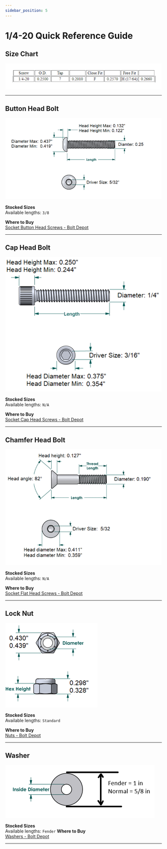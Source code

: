 ```yaml
---
sidebar_position: 5
---
```


# 1/4-20 Quick Reference Guide 

## Size Chart
  ![1/4-20 size chart](size_chart.png)

---

## Button Head Bolt
  ![1/4-20 button head](1-4_20_button.png)

**Stocked Sizes**  
Available lengths: `3/8`

**Where to Buy**  
[Socket Button Head Screws - Bolt Depot](https://boltdepot.com/Socket_button_head_Stainless_steel_18-8_black_oxide_finish_1_4-20)

---

## Cap Head Bolt
  ![1/4-20 cap](1-4_20_cap.png)

**Stocked Sizes**  
Available lengths: `N/A`

**Where to Buy**  
[Socket Cap Head Screws - Bolt Depot](https://boltdepot.com/Socket_cap_Alloy_steel_black_oxide_finish_10-32)

---

## Chamfer Head Bolt
  ![1/4-20 chamfer](<1-4_20_ chamfer.png>)

**Stocked Sizes**  
Available lengths: `N/A`

**Where to Buy**  
[Socket Flat Head Screws - Bolt Depot](https://www.boltdepot.com/Socket_flat_head_Alloy_steel_black_oxide_finish_1_4-20.aspx)

---

## Lock Nut
  ![1/4-20 lock nut](1-4_20_nut.png)

**Stocked Sizes**  
Available lengths: `Standard`

**Where to Buy**  
[Nuts - Bolt Depot](https://www.boltdepot.com/Product-Details.aspx?product=2554)

---

## Washer
  ![1/4-20 washer](1-4_20_washer.png)

**Stocked Sizes**  
Available lengths: `Fender`
**Where to Buy**  
[Washers - Bolt Depot](https://boltdepot.com/Product-Details?product=2931)

---


